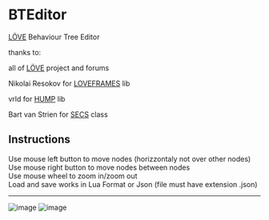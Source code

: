 BTEditor
========================================================================

[L&Ouml;VE][LOVE] Behaviour Tree Editor

thanks to: 
  
all of [L&Ouml;VE][LOVE] project and forums 

Nikolai Resokov for [LOVEFRAMES][LoveFrames] lib 

vrld for [HUMP][hump] lib 

Bart van Strien for [SECS][SECS] class 
 
Instructions
-------------------------------------------------------------------------
Use mouse left button to move nodes (horizzontaly not over other nodes)  
Use mouse right button to move nodes between nodes  
Use mouse wheel to zoom in/zoom out  
Load and save works in Lua Format or Json (file must have extension .json)  

-------------------------------------------------------------------------
![image](https://github.com/tkzcfc/BTEditor/tree/master/example/1.png)
![image](https://github.com/tkzcfc/BTEditor/tree/master/example/2.png)

[LOVE]: http://love2d.org
[LOVEFRAMES]: http://github.com/NikolaiResokav/LoveFrames
[HUMP]: http://github.com/vrld/hump
[SECS]: http://love2d.org/wiki/Simple_Educative_Class_System